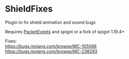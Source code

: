 # ShieldFixes
Plugin to fix shield animation and sound bugs

Requires [PacketEvents](https://www.spigotmc.org/resources/packetevents-api.80279/) and spigot or a fork of spigot 1.19.4+

Fixes:<br>
https://bugs.mojang.com/browse/MC-105068 <br>
https://bugs.mojang.com/browse/MC-238293
